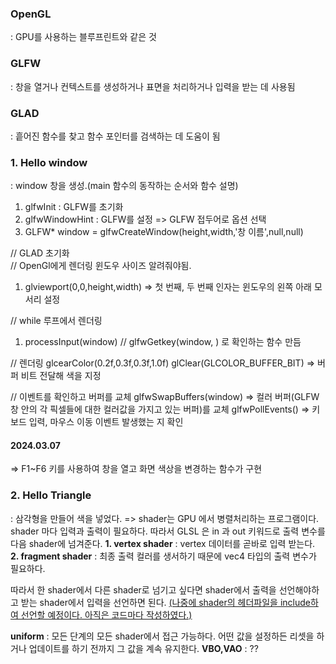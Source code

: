 ### OpenGL
: GPU를 사용하는 블루프린트와 같은 것

### GLFW
: 창을 열거나 컨텍스트를 생성하거나 표면을 처리하거나 입력을 받는 데 사용됨

### GLAD
: 흩어진 함수를 찾고 함수 포인터를 검색하는 데 도움이 됨

### 1. Hello window
: window 창을 생성.(main 함수의 동작하는 순서와 함수 설명)
  1. glfwInit : GLFW를 초기화
  2. glfwWindowHint : GLFW를 설정 => GLFW 접두어로 옵션 선택
  3. GLFW* window = glfwCreateWindow(height,width,'창 이름',null,null)

  // GLAD 초기화<br>
  // OpenGl에게 렌더링 윈도우 사이즈 알려줘야됨.
  1. glviewport(0,0,height,width) => 첫 번째, 두 번째 인자는 윈도우의 왼쪽 아래 모서리 설정



  // while 루프에서 렌더링
  1. processInput(window) // glfwGetkey(window,   ) 로 확인하는 함수 만듬

  // 렌더링
  glcearColor(0.2f,0.3f,0.3f,1.0f)
  glClear(GLCOLOR_BUFFER_BIT) => 버퍼 비트 전달해 색을 지정

  // 이벤트를 확인하고 버퍼를 교체
  glfwSwapBuffers(window) => 컬러 버퍼(GLFW 창 안의 각 픽셀들에 대한 컬러값을 가지고 있는 버퍼)를 교체
  glfwPollEvents() => 키보드 입력, 마우스 이동 이벤트 발생했는 지 확인

#### 2024.03.07
=> F1~F6 키를 사용하여 창을 열고 화면 색상을 변경하는 함수가 구현


### 2. Hello Triangle
: 삼각형을 만들어 색을 넣었다.
=> shader는 GPU 에서 병렬처리하는 프로그램이다.
  shader 마다 입력과 출력이 필요하다. 따라서 GLSL 은 in 과 out 키워드로 출력 변수를 다음 shader에 넘겨준다.
  **1. vertex shader**
  : vertex 데이터를 곧바로 입력 받는다.
  **2. fragment shader**
  : 최종 출력 컬러를 생서하기 때문에 vec4 타입의 출력 변수가 필요하다.

  따라서 한 shader에서 다른 shader로 넘기고 싶다면 shader에서 출력을 선언해야하고 받는 shader에서 입력을 선언하면 된다.
  <u>(나중에 shader의 헤더파일을 include하여 선언할 예정이다. 아직은 코드마다 작성하였다.)</U>

  **uniform**
  : 모든 단계의 모든 shader에서 접근 가능하다. 어떤 값을 설정하든 리셋을 하거나 업데이트를 하기 전까지 그 값을 계속 유지한다.
  **VBO,VAO**
  : ??
  
